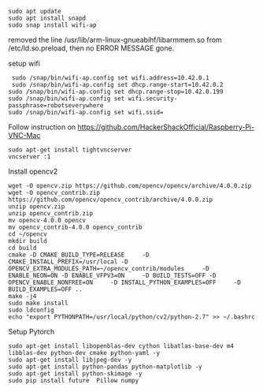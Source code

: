 ```
sudo apt update
sudo apt install snapd
sudo snap install wifi-ap
```
removed the line /usr/lib/arm-linux-gnueabihf/libarmmem.so from /etc/ld.so.preload, then no ERROR MESSAGE gone.


setup wifi
```
 sudo /snap/bin/wifi-ap.config set wifi.address=10.42.0.1
 sudo /snap/bin/wifi-ap.config set dhcp.range-start=10.42.0.2
sudo /snap/bin/wifi-ap.config set dhcp.range-stop=10.42.0.199
sudo /snap/bin/wifi-ap.config set wifi.security-passphrase=robotseverywhere
sudo /snap/bin/wifi-ap.config set wifi.ssid=
```


Follow instruction on https://github.com/HackerShackOfficial/Raspberry-Pi-VNC-Mac

```
sudo apt-get install tightvncserver
vncserver :1
```
Install opencv2
```
wget -O opencv.zip https://github.com/opencv/opencv/archive/4.0.0.zip
wget -O opencv_contrib.zip https://github.com/opencv/opencv_contrib/archive/4.0.0.zip
unzip opencv.zip
unzip opencv_contrib.zip
mv opencv-4.0.0 opencv
mv opencv_contrib-4.0.0 opencv_contrib
cd ~/opencv
mkdir build
cd build
cmake -D CMAKE_BUILD_TYPE=RELEASE     -D CMAKE_INSTALL_PREFIX=/usr/local -D OPENCV_EXTRA_MODULES_PATH=~/opencv_contrib/modules     -D ENABLE_NEON=ON -D ENABLE_VFPV3=ON     -D BUILD_TESTS=OFF -D OPENCV_ENABLE_NONFREE=ON     -D INSTALL_PYTHON_EXAMPLES=OFF     -D BUILD_EXAMPLES=OFF ..
make -j4
sudo make install
sudo ldconfig
echo "export PYTHONPATH=/usr/local/python/cv2/python-2.7" >> ~/.bashrc
```

Setup Pytorch
```
sudo apt-get install libopenblas-dev cython libatlas-base-dev m4 libblas-dev python-dev cmake python-yaml -y
sudo apt-get install libjpeg-dev -y
sudo apt-get install python-pandas python-matplotlib -y
sudo apt-get install python-skimage -y
sudo pip install future  Pillow numpy
```
